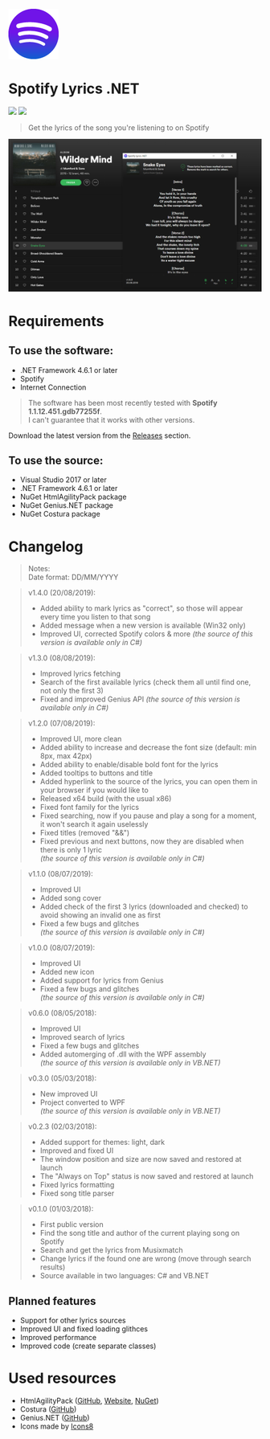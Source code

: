 ![](/Screenshots/SpotifyLyricsNET-logo-v1.png)
# Spotify Lyrics .NET
![](https://img.shields.io/badge/Build-Passing-brightgreen.svg?style=flat) ![](https://img.shields.io/badge/Current_Version-v1.4.0-blue.svg?style=flat)
> Get the lyrics of the song you're listening to on Spotify

![](/Screenshots/SpotifyLyricsNET-v1.4.0.png)

# Requirements
## To use the software:
- .NET Framework 4.6.1 or later
- Spotify
- Internet Connection

> The software has been most recently tested with **Spotify 1.1.12.451.gdb77255f**.<br>I can't guarantee that it works with other versions.

Download the latest version from the [Releases](https://github.com/JakubSteplowski/SpotifyLyricsNET/releases) section.

## To use the source:
- Visual Studio 2017 or later
- .NET Framework 4.6.1 or later
- NuGet HtmlAgilityPack package
- NuGet Genius.NET package
- NuGet Costura package

# Changelog

> Notes:<br>
> Date format: DD/MM/YYYY

>v1.4.0 (20/08/2019):
>- Added ability to mark lyrics as "correct", so those will appear every time you listen to that song
>- Added message when a new version is available (Win32 only)
>- Improved UI, corrected Spotify colors & more
>*(the source of this version is available only in C#)*

>v1.3.0 (08/08/2019):
>- Improved lyrics fetching
>- Search of the first available lyrics (check them all until find one, not only the first 3)
>- Fixed and improved Genius API
>*(the source of this version is available only in C#)*

>v1.2.0 (07/08/2019):
>- Improved UI, more clean
>- Added ability to increase and decrease the font size (default: min 8px, max 42px)
>- Added ability to enable/disable bold font for the lyrics
>- Added tooltips to buttons and title
>- Added hyperlink to the source of the lyrics, you can open them in your browser if you would like to
>- Released x64 build (with the usual x86)
>- Fixed font family for the lyrics
>- Fixed searching, now if you pause and play a song for a moment, it won't search it again uselessly
>- Fixed titles (removed "&&")
>- Fixed previous and next buttons, now they are disabled when there is only 1 lyric<br>
>*(the source of this version is available only in C#)*

>v1.1.0 (08/07/2019):
>- Improved UI
>- Added song cover
>- Added check of the first 3 lyrics (downloaded and checked) to avoid showing an invalid one as first
>- Fixed a few bugs and glitches<br>
>*(the source of this version is available only in C#)*

>v1.0.0 (08/07/2019):
>- Improved UI
>- Added new icon
>- Added support for lyrics from Genius
>- Fixed a few bugs and glitches<br>
>*(the source of this version is available only in C#)*

>v0.6.0 (08/05/2018):
>- Improved UI
>- Improved search of lyrics
>- Fixed a few bugs and glitches
>- Added automerging of .dll with the WPF assembly<br>
>*(the source of this version is available only in VB.NET)*

>v0.3.0 (05/03/2018):
>- New improved UI
>- Project converted to WPF<br>
>*(the source of this version is available only in VB.NET)*

>v0.2.3 (02/03/2018):
>- Added support for themes: light, dark
>- Improved and fixed UI
>- The window position and size are now saved and restored at launch
>- The "Always on Top" status is now saved and restored at launch
>- Fixed lyrics formatting
>- Fixed song title parser

>v0.1.0 (01/03/2018):
>- First public version
>- Find the song title and author of the current playing song on Spotify
>- Search and get the lyrics from Musixmatch
>- Change lyrics if the found one are wrong (move through search results)
>- Source available in two languages: C# and VB.NET

## Planned features
- Support for other lyrics sources
- Improved UI and fixed loading glithces
- Improved performance
- Improved code (create separate classes)

# Used resources

- HtmlAgilityPack ([GitHub](https://github.com/zzzprojects/html-agility-pack), [Website](http://html-agility-pack.net/), [NuGet](https://www.nuget.org/packages/HtmlAgilityPack/))
- Costura ([GitHub](https://github.com/Fody/Costura))
- Genius.NET ([GitHub](https://github.com/prajjwaldimri/Genius.NET))
- Icons made by [Icons8](icons8.com)

